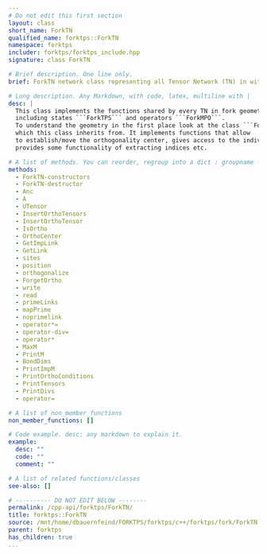 ```yaml
---
# Do not edit this first section
layout: class
short_name: ForkTN
qualified_name: forktps::ForkTN
namespace: forktps
includer: forktps/forktps_include.hpp
signature: class ForkTN

# Brief description. One line only.
brief: ForkTN network class representing all Tensor Network (TN) in with a ```Fork``` geometry.

# Long description. Any Markdown, with code, latex, multiline with |
desc: |
  This class implements the functions shared by every TN in fork geometry
  including states ```ForkTPS``` and operators ```ForkMPO```.
  To understand the geometry in the first place look at the class ```Fork``` 
  which this class inherits from. It implements functions that allow 
  to establish/move the orthogonality center, gives access to the individual tensors,
  provides some functionality of extracting indices etc.

# A list of methods. You can reorder, regroup into a dict : groupname -> list
methods:
  - ForkTN-constructors
  - ForkTN-destructor
  - Anc
  - A
  - UTensor
  - InsertOrthoTensors
  - InsertOrthoTensor
  - IsOrtho
  - OrthoCenter
  - GetImpLink
  - GetLink
  - sites
  - position
  - orthogonalize
  - ForgetOrtho
  - write
  - read
  - primeLinks
  - mapPrime
  - noprimelink
  - operator*=
  - operator-div=
  - operator*
  - MaxM
  - PrintM
  - BondDims
  - PrintImpM
  - PrintOrthoConditions
  - PrintTensors
  - PrintDivs
  - operator=

# A list of non_member_functions
non_member_functions: []

# Code example. desc: any markdown to explain it.
example:
  desc: ""
  code: ""
  comment: ""

# A list of related functions/classes
see-also: []

# ---------- DO NOT EDIT BELOW --------
permalink: /cpp-api/forktps/ForkTN/
title: forktps::ForkTN
source: /mnt/home/dbauernfeind/FORKTPS/forktps/c++/forktps/fork/ForkTN.hpp
parent: forktps
has_children: true
...
```


